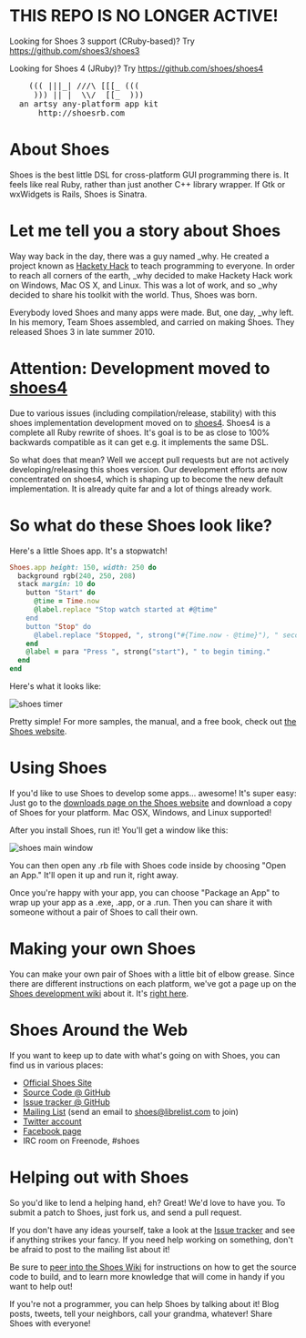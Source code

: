 # THIS REPO IS NO LONGER ACTIVE!

Looking for Shoes 3 support (CRuby-based)? Try https://github.com/shoes3/shoes3

Looking for Shoes 4 (JRuby)? Try https://github.com/shoes/shoes4

<pre>
    ((( |||_| ///\ [[[_ (((
     ))) || |  \\/  [[_  )))
  an artsy any-platform app kit
      http://shoesrb.com
</pre>

# About Shoes

Shoes is the best little DSL for cross-platform GUI programming there is. It feels like real Ruby, rather than just another C++ library wrapper. If Gtk or wxWidgets is Rails, Shoes is Sinatra.

# Let me tell you a story about Shoes

  Way way back in the day, there was a guy named \_why. He created a project known as [Hackety Hack](http://hackety-hack.com) to teach programming to everyone. In order to reach all corners of the earth, \_why decided to make Hackety Hack work on Windows, Mac OS X, and Linux. This was a lot of work, and so \_why decided to share his toolkit with the world. Thus, Shoes was born.

Everybody loved Shoes and many apps were made. But, one day, \_why left. In his memory, Team Shoes assembled, and carried on making Shoes. They released Shoes 3 in late summer 2010.

# Attention: Development moved to [shoes4](https://github.com/shoes/shoes4)

Due to various issues (including compilation/release, stability) with this shoes implementation development moved on to [shoes4](https://github.com/shoes/shoes4). Shoes4 is a complete all Ruby rewrite of shoes. It's goal is to be as close to 100% backwards compatible as it can get e.g. it implements the same DSL.

So what does that mean? Well we accept pull requests but are not actively developing/releasing this shoes version. Our development efforts are now concentrated on shoes4, which is shaping up to become the new default implementation. It is already quite far and a lot of things already work.

# So what do these Shoes look like?

Here's a little Shoes app. It's a stopwatch!

```ruby
Shoes.app height: 150, width: 250 do
  background rgb(240, 250, 208)
  stack margin: 10 do
    button "Start" do
      @time = Time.now
      @label.replace "Stop watch started at #@time"
    end
    button "Stop" do
      @label.replace "Stopped, ", strong("#{Time.now - @time}"), " seconds elapsed."
    end
    @label = para "Press ", strong("start"), " to begin timing."
  end
end
```

Here's what it looks like:

![shoes timer](https://github.com/shoes/shoes/raw/develop/manual-snapshots/simple-timer.png)

Pretty simple! For more samples, the manual, and a free book, check out [the Shoes website](http://shoesrb.com/).

# Using Shoes

If you'd like to use Shoes to develop some apps... awesome! It's super easy: Just go to the [downloads page on the Shoes website](http://shoesrb.com/downloads) and download a copy of Shoes for your platform. Mac OSX, Windows, and Linux supported!

After you install Shoes, run it! You'll get a window like this:

![shoes main window](https://github.com/shoes/shoes/raw/develop/static/shoes_main_window.png)

You can then open any .rb file with Shoes code inside by choosing "Open an App." It'll open it up and run it, right away.

Once you're happy with your app, you can choose "Package an App" to wrap up your app as a .exe, .app, or a .run. Then you can share it with someone without a pair of Shoes to call their own.

# Making your own Shoes

You can make your own pair of Shoes with a little bit of elbow grease. Since there are different instructions on each platform, we've got a page up on the [Shoes development wiki](http://github.com/shoes/shoes/wiki) about it. It's [right here](https://github.com/shoes/shoes/wiki/Building-Shoes).

# Shoes Around the Web

If you want to keep up to date with what's going on with Shoes, you can find us in various places:

* [Official Shoes Site](http://shoesrb.com/)
* [Source Code @ GitHub](http://github.com/shoes/shoes)
* [Issue tracker @ GitHub](http://github.com/shoes/shoes/issues)
* [Mailing List](http://librelist.com/browser/shoes/) (send an email to shoes@librelist.com to join)
* [Twitter account](http://twitter.com/shoooesrb)
* [Facebook page](http://www.facebook.com/pages/Shoes/132605040125019)
* IRC room on Freenode, #shoes

# Helping out with Shoes

So you'd like to lend a helping hand, eh? Great! We'd love to have you. To submit a patch to Shoes, just fork us, and send a pull request.

If you don't have any ideas yourself, take a look at the [Issue tracker](http://github.com/shoes/shoes/issues) and see if anything strikes your fancy. If you need help working on something, don't be afraid to post to the mailing list about it!

Be sure to [peer into the Shoes Wiki](https://github.com/shoes/shoes/wiki) for instructions on how to get the source code to build, and to learn more knowledge that will come in handy if you want to help out!

If you're not a programmer, you can help Shoes by talking about it! Blog posts, tweets, tell your neighbors, call your grandma, whatever! Share Shoes with everyone!
